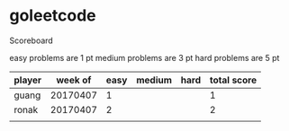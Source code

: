 # goleetcode
Scoreboard

easy problems are 1 pt
medium problems are 3 pt
hard problems are 5 pt

| player | week of  | easy | medium | hard | total score |
|--------|----------|------|--------|------|-------------|
| guang  | 20170407 |    1 |        |      |           1 |
| ronak  | 20170407 |    2 |        |      |           2 |
|        |          |      |        |      |             |
